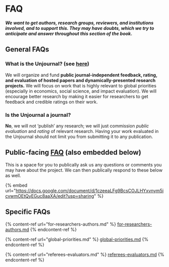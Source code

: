 # FAQ

_**We want to get authors, research groups, reviewers, and institutions involved, and to support this. They may have doubts, which we try to anticipate and answer throughout this section of the book.**_



## General FAQs

### **What is the Unjournal? (see** [**here**](https://effective-giving-marketing.gitbook.io/unjournal-x-ea-and-global-priorities-research/)**)**

We will organize and fund **public journal-independent feedback, rating, and evaluation of hosted papers and dynamically-presented research projects.** We will focus on work that is highly relevant to global priorities (especially in economics, social science, and impact evaluation). We will encourage better research by making it easier for researchers to get feedback and credible ratings on their work.

### **Is the Unjournal a journal?**

**No**, we will not ‘publish’ any research; we will just commission _public evaluation_ and _rating_ of relevant research. Having your work evaluated in the Unjournal should not limit you from submitting it to any publication.

## Public-facing [FAQ](https://docs.google.com/document/d/1czeeaLFg9BcsCOJLHYxvnym5icvwmOEtQyEGuc8aaXA/edit?usp=sharing) (also embedded below)

This is a space for you to publically ask us any questions or comments you may have about the project. We can then publically respond to these below as well.

{% embed url="https://docs.google.com/document/d/1czeeaLFg9BcsCOJLHYxvnym5icvwmOEtQyEGuc8aaXA/edit?usp=sharing" %}

## Specific FAQs

{% content-ref url="for-researchers-authors.md" %}
[for-researchers-authors.md](for-researchers-authors.md)
{% endcontent-ref %}

{% content-ref url="global-priorities.md" %}
[global-priorities.md](global-priorities.md)
{% endcontent-ref %}

{% content-ref url="referees-evaluators.md" %}
[referees-evaluators.md](referees-evaluators.md)
{% endcontent-ref %}

